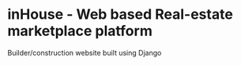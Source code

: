 # inHouse - Web based Real-estate marketplace platform
Builder/construction website built using Django
